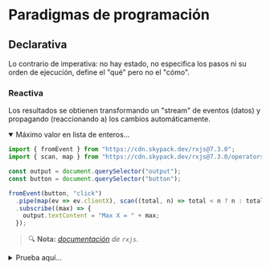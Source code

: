 # Paradigmas de programación
## Declarativa

Lo contrario de imperativa: no hay estado, no especifica los pasos ni su orden de ejecución, define el "qué" pero no el "cómo".

### Reactiva

Los resultados se obtienen transformando un "stream" de eventos (datos) y propagando (reaccionando a) los cambios automáticamente.

<details open><summary>Máximo valor en lista de enteros...</summary>

```js
import { fromEvent } from "https://cdn.skypack.dev/rxjs@7.3.0";
import { scan, map } from "https://cdn.skypack.dev/rxjs@7.3.0/operators";

const output = document.querySelector("output");
const button = document.querySelector("button");

fromEvent(button, "click")
  .pipe(map(ev => ev.clientX), scan((total, n) => total < n ? n : total))
  .subscribe((max) => {
    output.textContent = "Max X = " + max;
  });
```
> 🔍 **Nota:** _[documentación](https://rxjs.dev/guide/overview) de `rxjs`._
</details>

<details onclick='setTimeout(function(){__CPEmbed(".cp-later")},1)'><summary>Prueba aquí...</summary><br/>
<div class="cp-later" data-prefill data-height="400" data-theme-id="light" data-default-tab="js,result" data-editable="true" style="opacity:0">
<pre data-lang="html" >
&lt;button&gt;Click me in different places&lt;/button&gt;
&lt;output&gt;&lt;/output&gt;
</pre>
<pre data-lang="js">
import { fromEvent } from "https://cdn.skypack.dev/rxjs@7.3.0";
import { scan, map } from "https://cdn.skypack.dev/rxjs@7.3.0/operators";
const output = document.querySelector("output");
const button = document.querySelector("button");
fromEvent(button, "click")
  .pipe(map(ev =&gt; ev.clientX), scan((total, n) =&gt; total &lt; n ? n : total))
  .subscribe((max) =&gt; { output.textContent = "Max X = " + max; });
</pre>
</div>
</details>
